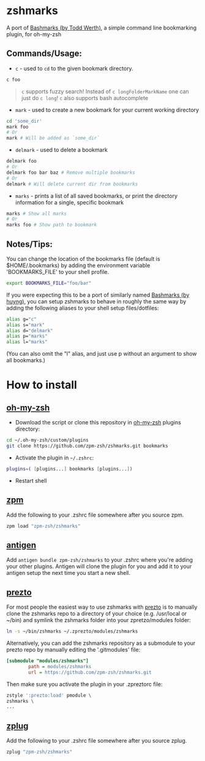 # zshmarks

A port of [Bashmarks (by Todd Werth)](https://github.com/twerth/bashmarks), a simple command line bookmarking plugin, for oh-my-zsh

## Commands/Usage:

* `c` - used to `cd` to the given bookmark directory.

```sh
c foo
```
> `c` supports fuzzy search! Instead of `c longFolderMarkName` one can just do `c long`!
> `c` also supports bash autocomplete

* `mark` - used to create a new bookmark for your current working directory

```sh
cd 'some_dir'
mark foo
# Or
mark # Will be added as `some_dir`
```

* `delmark` - used to delete a bookmark

```sh
delmark foo
# Or
delmark foo bar baz # Remove multiple bookmarks
# Or
delmark # Will delete current dir from bookmarks
```

* `marks` - prints a list of all saved bookmarks, or print the directory information for a single, specific bookmark

```sh
marks # Show all marks
# Or 
marks foo # Show path to bookmark
```

## Notes/Tips:

You can change the location of the bookmarks file (default is $HOME/.bookmarks) by adding the environment variable 'BOOKMARKS_FILE' to your shell profile.

```sh
export BOOKMARKS_FILE="foo/bar"
```

If you were expecting this to be a port of similarly named [Bashmarks (by huyng)](https://github.com/huyng/bashmarks), you can setup zshmarks to behave in roughly the same way by adding the following aliases to your shell setup files/dotfiles:

```sh
alias g="c"
alias s="mark"
alias d="delmark"
alias p="marks"
alias l="marks"
```

(You can also omit the "l" alias, and just use p without an argument to show all  bookmarks.)

# How to install

## [oh-my-zsh](http://github.com/robbyrussell/oh-my-zsh)

* Download the script or clone this repository in [oh-my-zsh](http://github.com/robbyrussell/oh-my-zsh) plugins directory:

```sh
cd ~/.oh-my-zsh/custom/plugins
git clone https://github.com/zpm-zsh/zshmarks.git bookmarks
```

* Activate the plugin in `~/.zshrc`:

```sh
plugins=( [plugins...] bookmarks [plugins...])
```

* Restart shell

## [zpm](https://github.com/zpm-zsh/zpm)

Add the following to your .zshrc file somewhere after you source zpm.

```sh
zpm load "zpm-zsh/zshmarks"
```

## [antigen](https://github.com/zsh-users/antigen)

Add `antigen bundle zpm-zsh/zshmarks` to your .zshrc where you're adding your other plugins. Antigen will clone the plugin for you and add it to your antigen setup the next time you start a new shell.

## [prezto](https://github.com/sorin-ionescu/prezto)

For most people the easiest way to use zshmarks with [prezto](https://github.com/sorin-ionescu/prezto) is to manually clone the zshmarks repo to a directory of your choice (e.g. /usr/local or ~/bin) and symlink the zshmarks folder into your zpretzo/modules folder:

```sh
ln -s ~/bin/zshmarks ~/.zprezto/modules/zshmarks
```

Alternatively, you can add the zshmarks repository as a submodule to your prezto repo by manually editing the '.gitmodules' file:

```ini
[submodule "modules/zshmarks"]
        path = modules/zshmarks
        url = https://github.com/zpm-zsh/zshmarks.git
```

Then make sure you activate the plugin in your .zpreztorc file:

```sh
zstyle ':prezto:load' pmodule \
zshmarks \
...
```

## [zplug](https://github.com/zplug/zplug)

Add the following to your .zshrc file somewhere after you source zplug.

```sh
zplug "zpm-zsh/zshmarks"
```
